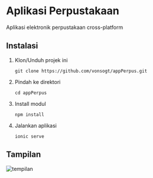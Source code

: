 # Aplikasi Perpustakaan
Aplikasi elektronik perpustakaan cross-platform

## Instalasi
1. Klon/Unduh projek ini

   `git clone https://github.com/vonsogt/appPerpus.git`
2. Pindah ke direktori

   `cd appPerpus`
3. Install modul

   `npm install`
4. Jalankan aplikasi

   `ionic serve`

## Tampilan
![tempilan](https://user-images.githubusercontent.com/35516476/74917927-e8bf4500-53fa-11ea-94f6-5b7c4554d713.png)
